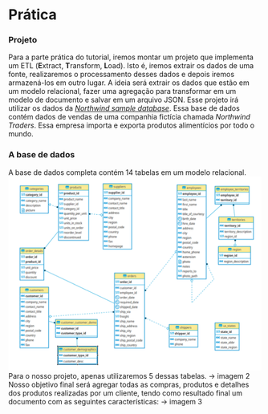 # Prática

### Projeto
Para a parte prática do tutorial, iremos montar um projeto que implementa um ETL (**E**xtract, **T**ransform, **L**oad). Isto é, iremos extrair os dados de uma fonte, realizaremos o processamento desses dados e depois iremos armazená-los em outro lugar.
A ideia será extrair os dados que estão em um modelo relacional, fazer uma agregação para transformar em um modelo de documento e salvar em um arquivo JSON.
Esse projeto irá utilizar os dados da *[Northwind sample database](https://docs.yugabyte.com/latest/sample-data/northwind/)*. 
Essa base de dados contém dados de vendas de uma companhia fictícia chamada *Northwind Traders*. Essa empresa importa e exporta produtos alimentícios por todo o mundo.


### A base de dados
A base de dados completa contém 14 tabelas em um modelo relacional.  
![Diagrama base de dados](https://raw.githubusercontent.com/rckurosaki/tutorial_spark/main/img/diagrama_completo.png?token=AJN5KST36AILIXHSRPCNJTC7UBCKE)
Para o nosso projeto, apenas utilizaremos 5 dessas tabelas. 
-> imagem 2
Nosso objetivo final será agregar todas as compras, produtos e detalhes dos produtos realizadas por um cliente, tendo como resultado final um documento com as seguintes características:
-> imagem 3







